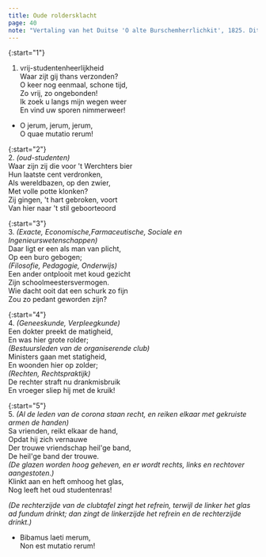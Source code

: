 ```yaml
---
title: Oude roldersklacht
page: 40
note: "Vertaling van het Duitse 'O alte Burschemherrlichkit', 1825. Dit lied wordt gezongen om de cantus af te sluiten."
---  
```


{:start="1"}  
1. vrij-studentenheerlijkheid  
Waar zijt gij thans verzonden?  
O keer nog eenmaal, schone tijd,  
Zo vrij, zo ongebonden!  
Ik zoek u langs mijn wegen weer  
En vind uw sporen nimmerweer!  

- O jerum, jerum, jerum,  
O quae mutatio rerum!  

  
{:start="2"}  
2. _(oud-studenten)_  
Waar zijn zij die voor 't Werchters bier  
Hun laatste cent verdronken,  
Als wereldbazen, op den zwier,  
Met volle potte klonken?  
Zij gingen, 't hart gebroken, voort  
Van hier naar 't stil geboorteoord  

   
{:start="3"}  
3. _(Exacte, Economische,Farmaceutische, Sociale en Ingenieurswetenschappen)_  
Daar ligt er een als man van plicht,  
Op een buro gebogen;  
_(Filosofie, Pedagogie, Onderwijs)_   
Een ander ontplooit met koud gezicht  
Zijn schoolmeestersvermogen.  
Wie dacht ooit dat een schurk zo fijn  
Zou zo pedant geworden zijn?  


{:start="4"}  
4. _(Geneeskunde, Verpleegkunde)_  
Een dokter preekt de matigheid,  
En was hier grote rolder;  
_(Bestuursleden van de organiserende club)_  
Ministers gaan met statigheid,  
En woonden hier op zolder;  
_(Rechten, Rechtspraktijk)_  
De rechter straft nu drankmisbruik  
En vroeger sliep hij met de kruik!  


{:start="5"}  
5. _(Al de leden van de corona staan recht, en reiken elkaar met gekruiste armen de handen)_  
Sa vrienden, reikt elkaar de hand,  
Opdat hij zich vernauwe  
Der trouwe vriendschap heil'ge band,  
De heil'ge band der trouwe.  
_(De glazen worden hoog geheven, en er wordt rechts, links en rechtover aangestoten.)_  
Klinkt aan en heft omhoog het glas,  
Nog leeft het oud studentenras!  

_(De rechterzijde van de clubtafel zingt het refrein, terwijl de linker het glas ad fundum drinkt; dan zingt de linkerzijde het refrein en de rechterzijde drinkt.)_  


- Bibamus laeti merum,  
Non est mutatio rerum!  